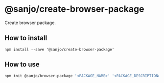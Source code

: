 # @sanjo/create-browser-package

Create browser package.

## How to install

```
npm install --save '@sanjo/create-browser-package'
```

## How to use

```sh
npm init @sanjo/browser-package '<PACKAGE_NAME>' '<PACKAGE_DESCRIPTION>'
```
